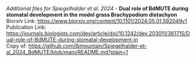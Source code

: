 *Additional files for Spiegelhalder et al. 2024 -* **Dual role of BdMUTE during stomatal development in the model grass Brachypodium distachyon**
<br>
Biorxiv Link: https://www.biorxiv.org/content/10.1101/2024.05.01.592049v1
<br>
Publication Link: https://journals.biologists.com/dev/article/doi/10.1242/dev.203011/361715/Dual-role-of-BdMUTE-during-stomatal-development-in
<br>
Copy of: https://github.com/lbmountain/Spiegelhalder-et-al_2024_BdMUTE/blob/main/README.md?plain=1
